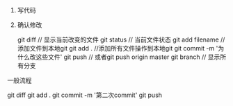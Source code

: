 1. 写代码
2. 确认修改
    
    git diff // 显示当前改变的文件
    git status  // 当前文件状态
    git add filename  // 添加文件到本地git
    git add .  //添加所有文件操作到本地git
    git commit -m '为什么改这些文件'
    git push  //  或者git push origin master
    git branch // 显示所有分支

一般流程

git diff
git add .
git commit -m '第二次commit'
git push


